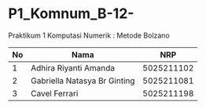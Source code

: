 # P1_Komnum_B-12-
Praktikum 1 Komputasi Numerik : Metode Bolzano

| **No** | **Nama** | **NRP** | 
| ------------- | ------------- | --------- |
| 1 | Adhira Riyanti Amanda  | 5025211102 | 
| 2 | Gabriella Natasya Br Ginting | 5025211081 |
| 3 | Cavel Ferrari | 5025211198 |

